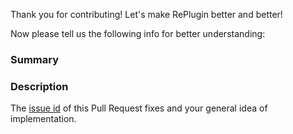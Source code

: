 Thank you for contributing! Let's make RePlugin better and better!

Now please tell us the following info for better understanding:
### Summary
### Description 
The [issue id](https://github.com/Qihoo360/RePlugin/issues) of this Pull Request fixes and your general idea of implementation.
